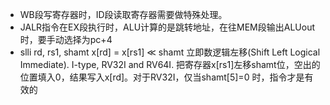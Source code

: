 - WB段写寄存器时，ID段读取寄存器需要做特殊处理。
- JALR指令在EX段执行时，ALU计算的是跳转地址，在往MEM段输出ALUout时，要手动选择为pc+4
- slli rd, rs1, shamt x[rd] = x[rs1] ≪ shamt
  立即数逻辑左移(Shift Left Logical Immediate). I-type, RV32I and RV64I.
  把寄存器x[rs1]左移shamt位，空出的位置填入0，结果写入x[rd]。对于RV32I，仅当shamt[5]=0
  时，指令才是有效的  

